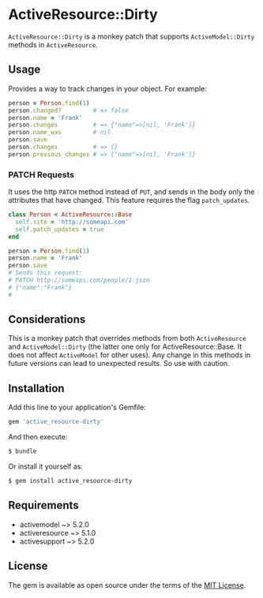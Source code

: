 # ActiveResource::Dirty
`ActiveResource::Dirty` is a monkey patch that supports `ActiveModel::Dirty` methods in `ActiveResource`.

## Usage
Provides a way to track changes in your object. For example:
```ruby
person = Person.find(1)
person.changed?         # => false
person.name = 'Frank'
person.changes          # => {"name"=>[nil, 'Frank']}
person.name_was         # nil
person.save
person.changes          # => {}
person.previous_changes # => {"name"=>[nil, 'Frank']}
```

### PATCH Requests
It uses the http `PATCH` method instead of `PUT`, and sends in the body only the attributes that have changed. This feature requires the flag `patch_updates`.
```ruby
class Person < ActiveResource::Base
  self.site = 'http://someapi.com'
  self.patch_updates = true
end
```

```ruby
person = Person.find(1)
person.name = 'Frank'
person.save
# Sends this request:
# PATCH http://someapi.com/people/1.json
# {"name":"Frank"}
#
```
## Considerations
This is a monkey patch that overrides methods from both `ActiveResource` and `ActiveModel::Dirty` (the latter one only for ActiveResource::Base. It does not affect `ActiveModel` for other uses). Any change in this methods in future versions can lead to unexpected results. So use with caution.

## Installation
Add this line to your application's Gemfile:

```ruby
gem 'active_resource-dirty'
```

And then execute:
```bash
$ bundle
```

Or install it yourself as:
```bash
$ gem install active_resource-dirty
```

## Requirements
* activemodel ~> 5.2.0
* activeresource ~> 5.1.0
* activesupport ~> 5.2.0

## License
The gem is available as open source under the terms of the [MIT License](https://opensource.org/licenses/MIT).
